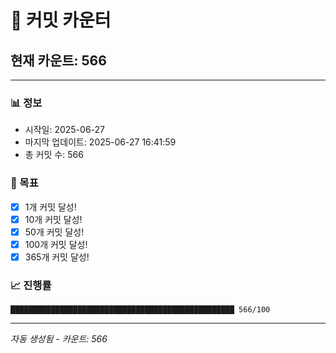 # 🔢 커밋 카운터

## 현재 카운트: 566

---

### 📊 정보
- 시작일: 2025-06-27
- 마지막 업데이트: 2025-06-27 16:41:59
- 총 커밋 수: 566

### 🎯 목표
- [x] 1개 커밋 달성!
- [x] 10개 커밋 달성!
- [x] 50개 커밋 달성!
- [x] 100개 커밋 달성!
- [x] 365개 커밋 달성!

### 📈 진행률
```
██████████████████████████████████████████████████ 566/100
```

---
*자동 생성됨 - 카운트: 566*
